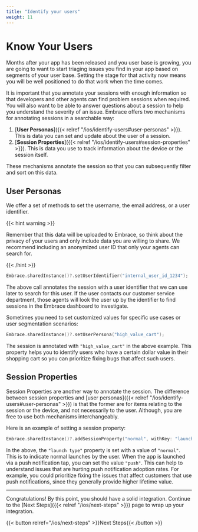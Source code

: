 ```yaml
---
title: "Identify your users"
weight: 11
---
```


# Know Your Users

Months after your app has been released and you user base is growing, you are going to want to start triaging issues you find in your app based on segments of your user base.
Setting the stage for that activity now means you will be well positioned to do that work when the time comes.

It is important that you annotate your sessions with enough information so that developers and other agents can find problem sessions when required.
You will also want to be able to answer questions about a session to help you understand the severity of an issue.
Embrace offers two mechanisms for annotating sessions in a searchable way:

1. [**User Personas**]({{< relref "/ios/identify-users#user-personas" >}}). This is data you can set and update about the user of a session.
1. [**Session Properties**]({{< relref "/ios/identify-users#session-properties" >}}). This is data you use to track information about the device or the session itself.  

These mechanisms annotate the session so that you can subsequently filter and sort on this data.

## User Personas

We offer a set of methods to set the username, the email address, or a user identifier.

{{< hint warning >}}

Remember that this data will be uploaded to Embrace, so think about the privacy of your users and only include data you are willing to share.
We recommend including an anonymized user ID that only your agents can search for.

{{< /hint >}}

```swift
Embrace.sharedInstance()?.setUserIdentifier("internal_user_id_1234");
```

The above call annotates the session with a user identifier that we can use later to search for this user.
If the user contacts our customer service department, those agents will look the user up by the identifier to find sessions in the Embrace dashboard to investigate.

Sometimes you need to set customized values for specific use cases or user segmentation scenarios:

```swift
Embrace.sharedInstance()?.setUserPersona("high_value_cart");
```

The session is annotated with `"high_value_cart"` in the above example.
This property helps you to identify users who have a certain dollar value in their shopping cart so 
you can prioritize fixing bugs that affect such users.

## Session Properties

Session Properties are another way to annotate the session.
The difference between session properties and [user personas]({{< relref "/ios/identify-users#user-personas" >}}) is that the former are for items relating to the session or the device, and not necessarily to the user.
Although, you are free to use both mechanisms interchangeably.

Here is an example of setting a session property:

```swift
Embrace.sharedInstance()?.addSessionProperty("normal", withKey: "launch type", permanent: false)
```

In the above, the `"launch type"` property is set with a value of `"normal"`.
This is to indicate normal launches by the user.
When the app is launched via a push notification tap, you can set the value `"push"`.
This can help to understand issues that are hurting push notification adoption rates.
For example, you could prioritize fixing the issues that affect customers that use push notifications, since they generally provide higher lifetime value.

---

Congratulations! By this point, you should have a solid integration. Continue to the [Next Steps]({{< relref "/ios/next-steps" >}}) page to wrap up your integration.

{{< button relref="/ios/next-steps" >}}Next Steps{{< /button >}}
